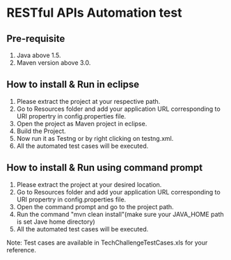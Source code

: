 # RESTful APIs Automation test
## Pre-requisite
1. Java above 1.5.
2. Maven version above 3.0.


## How to install & Run in eclipse 
1. Please extract the project at your respective path.
1. Go to Resources folder and add your application URL corresponding to URI propertry in config.properties file.
1. Open the project as Maven project in eclipse.
1. Build the Project.
1. Now run it as Testng or by right clicking on testng.xml.
1. All the automated test cases will be executed.

## How to install & Run using command prompt
1. Please extract the project at your desired location.
1. Go to Resources folder and add your application URL corresponding to URI propertry in config.properties file.
1. Open the command prompt and go to the project path.
1. Run the command "mvn clean install"(make sure your JAVA_HOME path is set Jave home directory)
1. All the automated test cases will be executed.

Note: Test cases are available in TechChallengeTestCases.xls for your reference.
